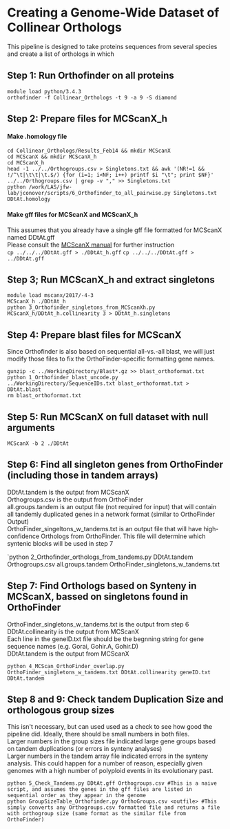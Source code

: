 # Creating a Genome-Wide Dataset of Collinear Orthologs

This pipeline is designed to take proteins sequences from several species and create a list of orthologs in which 

## Step 1: Run Orthofinder on all proteins



```
module load python/3.4.3 
orthofinder -f Collinear_Orthologs -t 9 -a 9 -S diamond
```


## Step 2: Prepare files for MCScanX_h
#### Make .homology file
```
cd Collinear_Orthologs/Results_Feb14 && mkdir MCScanX
cd MCScanX && mkdir MCScanX_h
cd MCScanX_h
head -1 ../../Orthogroups.csv > Singletons.txt && awk '(NR!=1 && !/^\t|\t\t|\t.$/) {for (i=1; i<NF; i++) printf $i "\t"; print $NF}' ../../Orthogroups.csv | grep -v "," >> Singletons.txt
python /work/LAS/jfw-lab/jconover/scripts/6_Orthofinder_to_all_pairwise.py Singletons.txt DDtAt.homology
```


#### Make gff files for MCScanX and MCScanX_h
This assumes that you already have a single gff file formatted for MCScanX named DDtAt.gff      
Please consult the [MCScanX manual](http://chibba.pgml.uga.edu/mcscan2/documentation/manual.pdf) for further instruction  
`cp ../../../DDtAt.gff > ./DDtAt_h.gff`
`cp ../../../DDtAt.gff > ../DDtAt.gff`

## Step 3; Run MCScanX_h and extract singletons
```
module load mscanx/2017/-4-3
MCScanX_h ./DDtAt_h
python 3_Orthofinder_singletons_from_MCScanXh.py MCScanX_h/DDtAt_h.collinearity 3 > DDtAt_h.singletons
```

## Step 4: Prepare blast files for MCScanX
Since Orthofinder is also based on sequential all-vs.-all blast, we will just modify those files to fix the OrthoFinder-specific formatting gene names.    

```    
gunzip -c ../WorkingDirectory/Blast*.gz >> blast_orthoformat.txt
python 1_Orthofinder_blast_uncode.py ../WorkingDirectory/SequenceIDs.txt blast_orthoformat.txt > DDtAt.blast  
rm blast_orthoformat.txt  
```

## Step 5: Run MCScanX on full dataset with null arguments
```
MCScanX -b 2 ./DDtAt
```

## Step 6: Find all singleton genes from OrthoFinder (including those in tandem arrays)
DDtAt.tandem is the output from MCScanX       
Orthogroups.csv is the output from OrthoFinder      
all.groups.tandem is an output file (not required for input) that will contain all tandemly duplicated genes in a network format (similar to OrthoFinder Output)     
OrthoFinder_singeltons_w_tandems.txt is an output file that will have high-confidence Orthologs from OrthoFinder. This file will determine which syntenic blocks will be used in step 7    

`python 2_Orthofinder_orthologs_from_tandems.py DDtAt.tandem Orthogroups.csv all.groups.tandem OrthoFinder_singletons_w_tandems.txt 


## Step 7: Find Orthologs based on Synteny in MCScanX, bassed on singletons found in OrthoFinder 
OrthoFinder_singletons_w_tandems.txt is the output from step 6      
DDtAt.collinearity is the output from MCScanX     
Each line in the geneID.txt file should be the begnning string for gene sequence names (e.g. Gorai, Gohir.A, Gohir.D)       
DDtAt.tandem is the output from MCScanX

`python 4_MCScan_OrthoFinder_overlap.py OrthoFinder_singletons_w_tandems.txt DDtAt.collinearity geneID.txt DDtAt.tandem`


## Step 8 and 9: Check tandem Duplication Size and orthologous group sizes
This isn't necessary, but can used used as a check to see how good the pipeline did. Ideally, there should be small numbers in both files.         
Larger numbers in the group sizes file indicated large gene groups based on tandem duplications (or errors in synteny analyses)      
Larger numbers in the tandem array file indicated errors in the synteny analysis. This could happen for a number of reason, especially given genomes with a high number of polyploid events in its evolutionary past. 

```
python 5_Check_Tandems.py DDtAt.gff Orthogroups.csv #This is a naive script, and assumes the genes in the gff files are listed in sequential order as they appear in the genome
python GroupSizeTable_Orthofinder.py OrthoGroups.csv <outfile> #This simply converts any Orthogroups.csv formatted file and returns a file with orthogroup size (same format as the similar file from OrthoFinder) 
```
